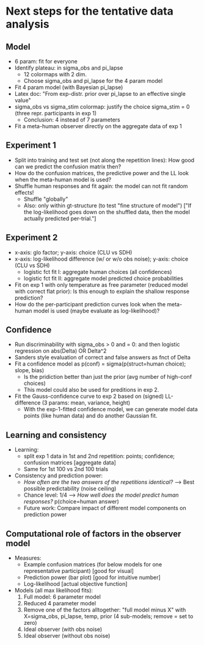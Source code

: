 # Next steps for the tentative data analysis

## Model

* 6 param: fit for everyone
* Identify plateau: in sigma_obs and pi_lapse
    * 12 colormaps with 2 dim.
    * Choose sigma_obs and pi_lapse for the 4 param model
* Fit 4 param model (with Bayesian pi_lapse)
* Latex doc: "From exp-distr. prior over pi_lapse to an effective single value"
* sigma_obs vs sigma_stim colormap: justify the choice sigma_stim = 0 (three repr. participants in exp 1)
    * Conclusion: 4 instead of 7 parameters
* Fit a meta-human observer directly on the aggregate data of exp 1

## Experiment 1

* Split into training and test set (not along the repetition lines): How good can we predict the confusion matrix then?
* How do the confusion matrices, the predictive power and the LL look when the meta-human model is used?
* Shuffle human responses and fit again: the model can not fit random effects!
    * Shuffle "globally"
    * Also: only within gt-structure (to test "fine structure of model") ["If the log-likelihood goes down on the shuffled data, then the model actually predicted per-trial."]

## Experiment 2

* x-axis: glo factor; y-axis: choice (CLU vs SDH)
* x-axis: log-likelihood difference (w/ or w/o obs noise); y-axis: choice (CLU vs SDH)
    * logistic fct fit I: aggregate human choices (all confidences)
    * logistic fct fit II: aggregate model predicted choice probabilities
* Fit on exp 1 with only temperature as free parameter (reduced model with correct flat prior): Is this enough to explain the shallow response prediction?
* How do the per-participant prediction curves look when the meta-human model is used (maybe evaluate as log-likelihood)?

## Confidence 

* Run discriminability with sigma_obs > 0 and = 0: and then logistic regression on abs(Delta) OR Delta^2
* Sanders style evaluation of correct and false answers as fnct of Delta
* Fit a confidence model as p(conf) = sigma(p(struct=human choice); slope, bias)
  * Is the pridiction better than just the prior (avg number of high-conf choices)
  * This model could also be used for preditions in exp 2.
* Fit the Gauss-confidence curve to exp 2 based on (signed) LL-difference (3 params: mean, variance, height)
    * With the exp-1-fitted confidence model, we can generate model data points (like human data) and do another Gaussian fit.
  
## Learning and consistency 

* Learning:
    * split exp 1 data in 1st and 2nd repetition: points; confidence; confusion matrices [aggregate data]
    * Same for 1st 100 vs 2nd 100 trials
* Consistency and prediction power:
    * _How often are the two answers of the repetitions identical?_ --> Best possible predictability (noise ceiling)
    * Chance level: 1/4 --> _How well does the model predict human responses?_ p(choice=human answer)
    * Future work: Compare impact of different model components on prediction power

## Computational role of factors in the observer model

* Measures:
    * Example confusion matrices (for below models for one representative participant) [good for visual]
    * Prediction power (bar plot) [good for intuitive number]
    * Log-likelihood [actual objective function]
* Models (all max likelihood fits): 
    1. Full model: 6 parameter model
    2. Reduced 4 parameter model
    3. Remove one of the factors alltogether: "full model minus X" with X=sigma_obs, pi_lapse, temp, prior (4 sub-models; remove = set to zero)
    4. Ideal observer (with obs noise)
    5. Ideal observer (without obs noise)





